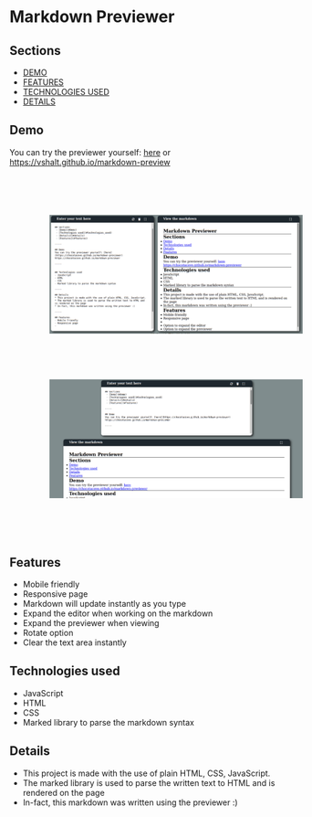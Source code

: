 # Markdown Previewer

## Sections
 - [DEMO](#demo)
 - [FEATURES](#features)
 - [TECHNOLOGIES USED](#technologies-used)
 - [DETAILS](#details)

## Demo
You can try the previewer yourself: [here](https://vshalt.github.io/markdown-preview)  or
https://vshalt.github.io/markdown-preview
<div style="display: flex;flex-wrap:wrap; padding: 30px;">
<img alt="demo" style="margin: 20px; padding: 20px;width: 600px" src="./img/demo1.png">
<img alt="demo" style="margin: 20px; padding: 20px;width: 600px" src="./img/demo2.png">
</div>

## Features
- Mobile friendly
- Responsive page
- Markdown will update instantly as you type
- Expand the editor when working on the markdown
- Expand the previewer when viewing
- Rotate option
- Clear the text area instantly

## Technologies used
- JavaScript
- HTML
- CSS
- Marked library to parse the markdown syntax

## Details
* This project is made with the use of plain HTML, CSS, JavaScript.
* The marked library is used to parse the written text to HTML and is rendered on the page
* In-fact, this markdown was written using the previewer :)
